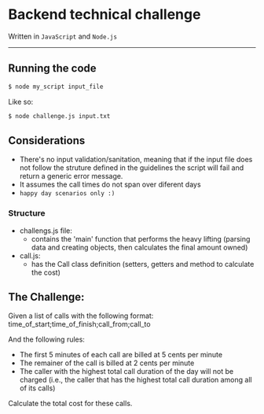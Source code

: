 # Backend technical challenge

Written in `JavaScript` and `Node.js`

------
## Running the code

```sh
$ node my_script input_file
```
Like so:
```sh
$ node challenge.js input.txt
```

## Considerations

- There's no input validation/sanitation, meaning that if the input file does not follow the struture defined in the guidelines the script will fail and return a generic error message.
- It assumes the call times do not span over diferent days
- `happy day scenarios only :)`

### Structure
- challengs.js file: 
  - contains the 'main' function that performs the heavy lifting (parsing data and creating objects, then calculates the final amount owned)
- call.js:
  - has the Call class definition (setters, getters and method to calculate the cost)


## The Challenge:

Given a list of calls with the following format:
    time_of_start;time_of_finish;call_from;call_to

And the following rules:

 - The first 5 minutes of each call are billed at 5 cents per minute
 - The remainer of the call is billed at 2 cents per minute
 - The caller with the highest total call duration of the day will not be charged (i.e., the caller that has the highest total call duration among all of its calls)

Calculate the total cost for these calls.
